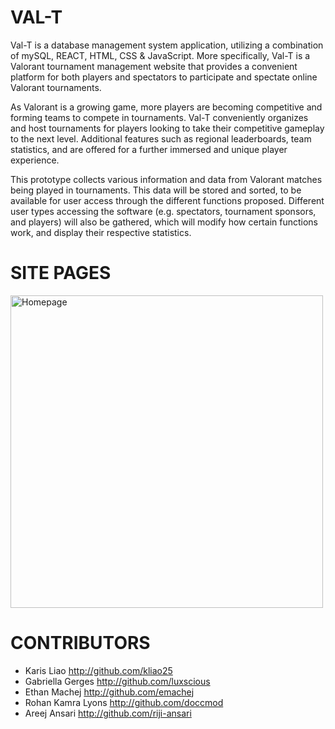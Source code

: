 # VAL-T
Val-T is a database management system application, utilizing a combination of mySQL, REACT, HTML, CSS & JavaScript. More specifically, Val-T is a Valorant tournament management website that provides a convenient platform for both players and spectators to participate and spectate online Valorant tournaments. 

As Valorant is a growing game, more players are becoming competitive and forming teams to compete in tournaments. Val-T conveniently organizes and host tournaments for players looking to take their competitive gameplay to the next level. Additional features such as regional leaderboards, team statistics, and are offered for a further immersed and unique player experience.

This prototype collects various information and data from Valorant matches being played in tournaments. This data will be stored and sorted, to be available for user access through the different functions proposed. Different user types accessing the software (e.g. spectators, tournament sponsors, and players) will also be gathered, which will modify how certain functions work, and display their respective statistics.

# SITE PAGES
<img width="500" alt="Homepage" src="https://user-images.githubusercontent.com/71096997/145123321-e43bf178-2ad9-4d8a-8226-fd5c747dfcb5.png">

# CONTRIBUTORS
- Karis Liao <http://github.com/kliao25>
- Gabriella Gerges <http://github.com/luxscious>
- Ethan Machej <http://github.com/emachej>
- Rohan Kamra Lyons <http://github.com/doccmod>
- Areej Ansari <http://github.com/riji-ansari>



